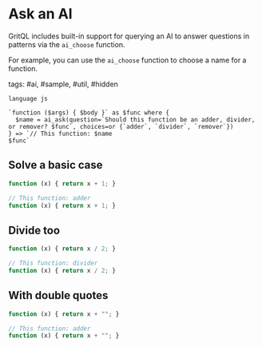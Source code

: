 # Ask an AI

GritQL includes built-in support for querying an AI to answer questions in patterns via the `ai_choose` function.

For example, you can use the `ai_choose` function to choose a name for a function.

tags: #ai, #sample, #util, #hidden

```grit
language js

`function ($args) { $body }` as $func where {
  $name = ai_ask(question=`Should this function be an adder, divider, or remover? $func`, choices=or {`adder`, `divider`, `remover`})
} => `// This function: $name
$func`

```

## Solve a basic case

```js
function (x) { return x + 1; }
```

```ts
// This function: adder
function (x) { return x + 1; }
```

## Divide too

```js
function (x) { return x / 2; }
```

```ts
// This function: divider
function (x) { return x / 2; }
```

## With double quotes

```js
function (x) { return x + ""; }
```

```ts
// This function: adder
function (x) { return x + ""; }
```
